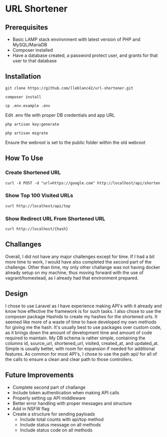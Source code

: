 # URL Shortener

## Prerequisites

* Basic LAMP stack environment with latest version of PHP and MySQL/MariaDB
* Composer installed
* Have a database created, a password protect user, and grants for that user to that database

## Installation

```
git clone https://github.com/lleblanc42/url-shortener.git
```

```
composer install
```

```
cp .env.example .env
```

Edit .env file with proper DB credentials and app URL

```
php artisan key:generate
```

```
php artisan migrate
```

Ensure the webroot is set to the public folder within the old webroot

## How To Use

### Create Shortened URL

```
curl -X POST -d "url=https://google.com" http://localhost/api/shorten
```

### Show Top 100 Visited URLs

```
curl http://localhost/api/top
```

### Show Redirect URL From Shortened URL

```
curl http://localhost/{hash}
```

## Challanges

Overall, I did not have any major challenges except for time. If I had a bit more time to work, I would have also completed the second part of the challenge. Other than time, my only other challange was not having docker already setup on my machine, thus moving forward with the use of vagrant/homestead, as I already had that environment prepared.

## Design

I chose to use Laravel as I have experience making API's with it already and know how effective the framework is for such tasks. I also chose to use the composer package Hashids to create my hashes for the shortened urls. It seemed like more of a waste of time to have developed my own methods for giving me the hash. It's usually best to use packages over custom code, as it brings down the amount of development time and amount of code required to maintain. My DB schema is rather simple, containing the columns id, source_url, shortened_url, visited, created_at, and updated_at. Simple is usually better, with room for expansion if needed for additional features. As common for most API's, I chose to use the path api/ for all of the calls to ensure a clean and clear path to those controllers.

## Future Improvements

* Complete second part of challange
* Include token authentication when making API calls
* Properly setting up API middleware
* Better error handling with proper messages and structure
* Add in NSFW flag
* Create a structure for sending payloads
    * Include total counts with api/top method
    * Include status message on all methods
    * Include status code on all methods